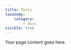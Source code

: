 ```yaml
---
title: Tools
taxonomy:
    category:
        - docs
visible: true
---
```


Your page content goes here.